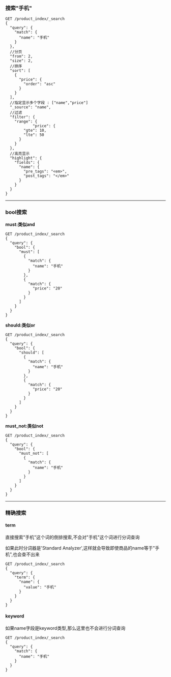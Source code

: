 ### 搜索"手机"

```http
GET /product_index/_search
{
  "query": {
    "match": {
      "name": "手机"
    }
  },
  //分页
  "from": 2,
  "size": 2,
  //排序
  "sort": [
    {
      "price": {
        "order": "asc"
      }
    }
  ],
  //指定显示多个字段 : ["name","price"]
  "_source": "name",
  //过滤
  "filter": {
  	"range": {
			"price": {
      	"gte": 10,
        "lte": 50
      }
    }
  },
  //高亮显示
  "highlight": {
    "fields": {
      "name": {
        "pre_tags": "<em>",
        "post_tags": "</em>"
      }
    }
  }
}
```

---

### bool搜索

**must:类似and**

```http
GET /product_index/_search
{
  "query": {
    "bool": {
      "must": [
        {
          "match": {
            "name": "手机"
          }
        },
        {
          "match": {
            "price": "20"
          }
        }
      ]
    }
  }
}
```

**should:类似or**

```http
GET /product_index/_search
{
  "query": {
    "bool": {
      "should": [
        {
          "match": {
            "name": "手机"
          }
        },
        {
          "match": {
            "price": "20"
          }
        }
      ]
    }
  }
}
```

**must_not:类似not**

```http
GET /product_index/_search
{
  "query": {
    "bool": {
      "must_not": [
        {
          "match": {
            "name": "手机"
          }
        }
      ]
    }
  }
}
```

---

### 精确搜索

#### term

直接搜索"手机"这个词的倒排搜索,不会对"手机"这个词进行分词查询

如果此时分词器是'Standard Analyzer',这样就会导致即使商品的name等于"手机",也会查不出来

```http
GET /product_index/_search
{
  "query": {
    "term": {
      "name": {
        "value": "手机"
      }
    }
  }
}
```

#### keyword

如果name字段是keyword类型,那么这里也不会进行分词查询

```http
GET /product_index/_search
{
  "query": {
    "match": {
      "name": "手机"
    }
  }
}
```